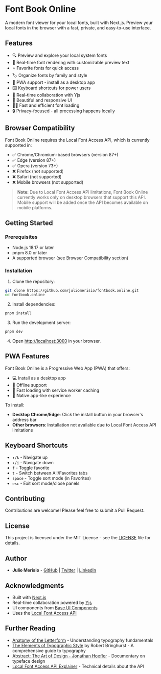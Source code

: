 # Font Book Online

A modern font viewer for your local fonts, built with Next.js. Preview your local fonts in the browser with a fast, private, and easy-to-use interface.

## Features

- 🔍 Preview and explore your local system fonts
- 💫 Real-time font rendering with customizable preview text
- ⭐️ Favorite fonts for quick access
- 🏷️ Organize fonts by family and style
- 📱 PWA support - install as a desktop app
- ⌨️ Keyboard shortcuts for power users
- 🔄 Real-time collaboration with Yjs
- 🎨 Beautiful and responsive UI
- 🏃‍♂️ Fast and efficient font loading
- 🔒 Privacy-focused - all processing happens locally

## Browser Compatibility

Font Book Online requires the Local Font Access API, which is currently supported in:

- ✅ Chrome/Chromium-based browsers (version 87+)
- ✅ Edge (version 87+)
- ✅ Opera (version 73+)
- ❌ Firefox (not supported)
- ❌ Safari (not supported)
- ❌ Mobile browsers (not supported)

> **Note**: Due to Local Font Access API limitations, Font Book Online currently works only on desktop browsers that support this API. Mobile support will be added once the API becomes available on mobile platforms.

## Getting Started

### Prerequisites

- Node.js 18.17 or later
- pnpm 8.0 or later
- A supported browser (see Browser Compatibility section)

### Installation

1. Clone the repository:
```bash
git clone https://github.com/juliomerisio/fontbook.online.git
cd fontbook.online
```

2. Install dependencies:
```bash
pnpm install
```

3. Run the development server:
```bash
pnpm dev
```

4. Open [http://localhost:3000](http://localhost:3000) in your browser.

## PWA Features

Font Book Online is a Progressive Web App (PWA) that offers:

- 💻 Install as a desktop app
- 🔄 Offline support
- 💨 Fast loading with service worker caching
- 🎯 Native app-like experience

To install:
- **Desktop Chrome/Edge**: Click the install button in your browser's address bar
- **Other browsers**: Installation not available due to Local Font Access API limitations

## Keyboard Shortcuts

- `↑/k` - Navigate up
- `↓/j` - Navigate down
- `f` - Toggle favorite
- `t` - Switch between All/Favorites tabs
- `space` - Toggle sort mode (in Favorites)
- `esc` - Exit sort mode/close panels

## Contributing

Contributions are welcome! Please feel free to submit a Pull Request.

## License

This project is licensed under the MIT License - see the [LICENSE](LICENSE) file for details.

## Author

- **Julio Merisio** - [GitHub](https://github.com/juliomerisio) | [Twitter](https://twitter.com/juliomerisio) | [LinkedIn](https://linkedin.com/in/juliomerisio)

## Acknowledgments

- Built with [Next.js](https://nextjs.org/)
- Real-time collaboration powered by [Yjs](https://yjs.dev/)
- UI components from [Base UI Components](https://github.com/juliomerisio/base-ui-components)
- Uses the [Local Font Access API](https://developer.mozilla.org/en-US/docs/Web/API/Local_Font_Access_API)

## Further Reading

- [Anatomy of the Letterform](https://pangrampangram.com/blogs/journal/anatomy-of-the-letterform) - Understanding typography fundamentals
- [The Elements of Typographic Style](https://archive.org/details/the-elements-of-typographic-style-robert-bringhurst-z-lib.org) by Robert Bringhurst - A comprehensive guide to typography
- [Abstract: The Art of Design - Jonathan Hoefler](https://www.dailymotion.com/video/x8kgp1c) - Documentary on typeface design
- [Local Font Access API Explainer](https://github.com/WICG/local-font-access) - Technical details about the API